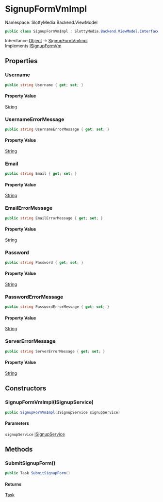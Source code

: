 # SignupFormVmImpl

Namespace: SlottyMedia.Backend.ViewModel

```csharp
public class SignupFormVmImpl : SlottyMedia.Backend.ViewModel.Interfaces.ISignupFormVm
```

Inheritance [Object](https://docs.microsoft.com/en-us/dotnet/api/system.object) → [SignupFormVmImpl](./slottymedia.backend.viewmodel.signupformvmimpl.md)<br>
Implements [ISignupFormVm](./slottymedia.backend.viewmodel.interfaces.isignupformvm.md)

## Properties

### **Username**

```csharp
public string Username { get; set; }
```

#### Property Value

[String](https://docs.microsoft.com/en-us/dotnet/api/system.string)<br>

### **UsernameErrorMessage**

```csharp
public string UsernameErrorMessage { get; set; }
```

#### Property Value

[String](https://docs.microsoft.com/en-us/dotnet/api/system.string)<br>

### **Email**

```csharp
public string Email { get; set; }
```

#### Property Value

[String](https://docs.microsoft.com/en-us/dotnet/api/system.string)<br>

### **EmailErrorMessage**

```csharp
public string EmailErrorMessage { get; set; }
```

#### Property Value

[String](https://docs.microsoft.com/en-us/dotnet/api/system.string)<br>

### **Password**

```csharp
public string Password { get; set; }
```

#### Property Value

[String](https://docs.microsoft.com/en-us/dotnet/api/system.string)<br>

### **PasswordErrorMessage**

```csharp
public string PasswordErrorMessage { get; set; }
```

#### Property Value

[String](https://docs.microsoft.com/en-us/dotnet/api/system.string)<br>

### **ServerErrorMessage**

```csharp
public string ServerErrorMessage { get; set; }
```

#### Property Value

[String](https://docs.microsoft.com/en-us/dotnet/api/system.string)<br>

## Constructors

### **SignupFormVmImpl(ISignupService)**

```csharp
public SignupFormVmImpl(ISignupService signupService)
```

#### Parameters

`signupService` [ISignupService](./slottymedia.backend.services.interfaces.isignupservice.md)<br>

## Methods

### **SubmitSignupForm()**

```csharp
public Task SubmitSignupForm()
```

#### Returns

[Task](https://docs.microsoft.com/en-us/dotnet/api/system.threading.tasks.task)<br>
